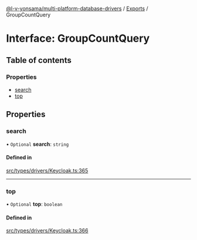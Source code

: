 [@l-v-yonsama/multi-platform-database-drivers](../README.md) / [Exports](../modules.md) / GroupCountQuery

# Interface: GroupCountQuery

## Table of contents

### Properties

- [search](GroupCountQuery.md#search)
- [top](GroupCountQuery.md#top)

## Properties

### search

• `Optional` **search**: `string`

#### Defined in

[src/types/drivers/Keycloak.ts:365](https://github.com/l-v-yonsama/db-drivers/blob/2dbc968/src/types/drivers/Keycloak.ts#L365)

___

### top

• `Optional` **top**: `boolean`

#### Defined in

[src/types/drivers/Keycloak.ts:366](https://github.com/l-v-yonsama/db-drivers/blob/2dbc968/src/types/drivers/Keycloak.ts#L366)
